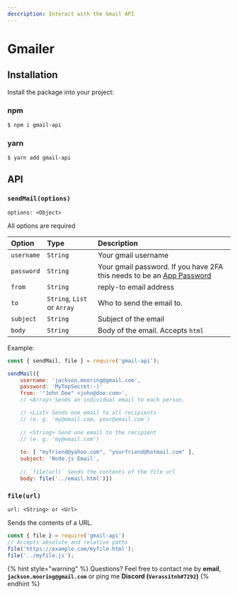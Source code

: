 ```yaml
---
description: Interact with the Gmail API
---
```


# Gmailer

## Installation

Install the package into your project:

### npm

```bash
$ npm i gmail-api
```

### yarn

```text
$ yarn add gmail-api
```

## API

### `sendMail(options)`

`options: <Object>`

All options are required

| Option | Type | Description |
| :--- | :--- | :--- |
| `username` | `String` | Your gmail username |
| `password` | `String` | Your gmail password. If you have 2FA this needs to be an [App Password](https://myaccount.google.com/apppasswords?utm_source=google-account&utm_medium=web&rapt=AEjHL4PF6gZJQaty6YPxHvAxr2rquv_z7k-7DnEfSd786uc8jA1ayfWlInV9ZCn1st4VQ32qL63MpDQLbsv-FAfSmjR93ZLBtA) |
| `from` | `String` | reply-to email address |
| `to` | `String`, `List` or `Array` | Who to send the email to. |
| `subject` | `String` | Subject of the email |
| `body` | `String` | Body of the email. Accepts `html` |

Example:

```javascript
const { sendMail, file } = require('gmail-api');

sendMail({
    username: 'jackson.mooring@gmail.com',
    password: 'MyTopSecret:-)'
    from: '"John Doe" <john@doe.com>',
    // <Array> Sends an individual email to each person.

    // <List> Sends one email to all recipients    
    // (e. g. 'my@email.com, your@email.com')
    
    // <String> Send one email to the recipient    
    // (e. g. 'my@email.com')
    
    to: [ "myfriend@yahoo.com", "yourfriend@hotmail.com" ],
    subject: 'Node.js Email',
    
    // `file(url)` Sends the contents of the file url    
    body: file('../email.html')})
```

### `file(url)`

`url: <String> or <Url>`

Sends the contents of a URL.

```javascript
const { file } = require('gmail-api')
// Accepts absolute and relative paths
file('https://example.com/myfile.html');
file('../myfile.js');
```

{% hint style="warning" %}
Questions? Feel free to contact me by **email**, **`jackson.mooring@gmail.com`** or ping me **Discord \(`Verassitnh#7292`\)**
{% endhint %}


